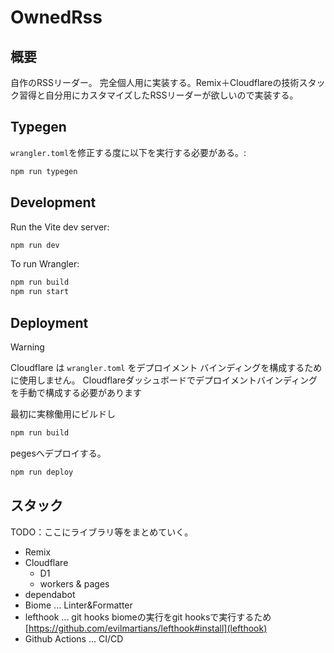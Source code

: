 # OwnedRss

## 概要

自作のRSSリーダー。
完全個人用に実装する。Remix＋Cloudflareの技術スタック習得と自分用にカスタマイズしたRSSリーダーが欲しいので実装する。

## Typegen

`wrangler.toml`を修正する度に以下を実行する必要がある。:

```sh
npm run typegen
```

## Development

Run the Vite dev server:

```sh
npm run dev
```

To run Wrangler:

```sh
npm run build
npm run start
```

## Deployment

> [!WARNING]  
> Cloudflare は `wrangler.toml` をデプロイメント バインディングを構成するために使用しません。
> Cloudflareダッシュボードでデプロイメントバインディングを手動で構成する必要があります

最初に実稼働用にビルドし

```sh
npm run build
```

pegesへデプロイする。

```sh
npm run deploy
```

## スタック

TODO：ここにライブラリ等をまとめていく。

- Remix
- Cloudflare
  - D1
  - workers & pages
- dependabot
- Biome ... Linter&Formatter
- lefthook ... git hooks biomeの実行をgit hooksで実行するため [https://github.com/evilmartians/lefthook#install](lefthook)
- Github Actions ... CI/CD
